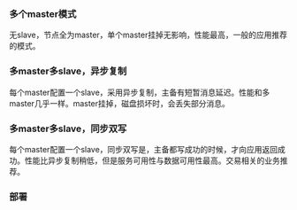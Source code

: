 ### 多个master模式
无slave，节点全为master，单个master挂掉无影响，性能最高，一般的应用推荐的模式。
### 多master多slave，异步复制
每个master配置一个slave，采用异步复制，主备有短暂消息延迟。性能和多master几乎一样。master挂掉，磁盘损坏时，会丢失部分消息。
### 多master多slave，同步双写
每个master配置一个slave，同步双写是，主备都写成功的时候，才向应用返回成功。性能比异步复制稍低，但是服务可用性与数据可用性最高。交易相关的业务推荐。

### 部署
